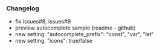 ### Changelog
- fix issues#8, issues#9
- preview autocomplete sample (readme - github)
- new setting: "autocomplete_prefix": "const", "var", "let"
- new setting: "icons": true/false